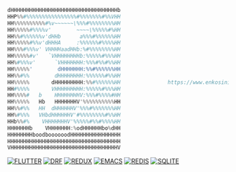 ```julia
dHHHHHHHHHHHHHHHHHHHHHHHHHHHHHHHHHHb
HHP%%#%%%%%%%%%%%%%%%%#%%%%%%%#%%VHH
HH%%%%%%%%%%#%v~~~~~~\%%%#%%%%%%%%HH
HH%%%%%#%%%%v'        ~~~~\%%%%%#%HH
HH%%#%%%%%%v'dHHb      a%%%#%%%%%%HH
HH%%%%%#%%v'dHHHA     :%%%%%%#%%%%HH
HH%%%#%%%v' VHHHHaadHHb:%#%%%%%%%%HH
HH%%%%%#v'   `VHHHHHHHHb:%%%%%#%%%HH
HH%#%%%v'      `VHHHHHHH:%%%#%%#%%HH
HH%%%%%'        dHHHHHHH:%%#%%%%%%HH
HH%%#%%        dHHHHHHHH:%%%%%%#%%HH
HH%%%%%       dHHHHHHHHH:%%#%%%%%%HH               https://www.enkosini.org/penguinconservationcentre.html
HH#%%%%       VHHHHHHHHH:%%%%%#%%%HH
HH%%%%#   b    HHHHHHHHV:%%%#%%%%#HH
HH%%%%%   Hb   HHHHHHHV'%%%%%%%%%%HH
HH%%#%%   HH  dHHHHHHV'%%%#%%%%%%%HH
HH%#%%%   VHbdHHHHHHV'#%%%%%%%%#%%HH
HHb%%#%    VHHHHHHHV'%%%%%#%%#%%%%HH
HHHHHHHb    VHHHHHHH:%odHHHHHHbo%dHH
HHHHHHHHboodboooooodHHHHHHHHHHHHHHHH
HHHHHHHHHHHHHHHHHHHHHHHHHHHHHHHHHHHH
VHHHHHHHHHHHHHHHHHHHHHHHHHHHHHHHHHHV
```



<p align="left">
<a href="https://github.com/"><img alt="FLUTTER" src="https://img.shields.io/badge/Flutter-blue.svg?style=&logo=Flutter&logoColor=white"></a>
<a href="https://github.com/django"><img alt="DRF" src="https://img.shields.io/badge/DJANGO-REST-orange?color=orange&labelColor=gray&logo=django&logoColor=white"></a>
<a href="https://github.com/"><img alt="REDUX" src="https://img.shields.io/badge/Redux-593D88?&logo=redux&logoColor=white"></a>
<a href="https://github.com/"><img alt="EMACS" src="https://img.shields.io/badge/Emacs-%237F5AB6.svg?&logo=gnu-emacs&logoColor=white"></a>
<a href="https://github.com/"><img alt="REDIS" src="https://img.shields.io/badge/redis-%23DD0031.svg?&logo=redis&logoColor=white"></a>
<a href="https://github.com/"><img alt="SQLITE" src="https://img.shields.io/badge/SQLite-07405E.svg?&logo=sqlite&logoColor=white"></a>







</p>
